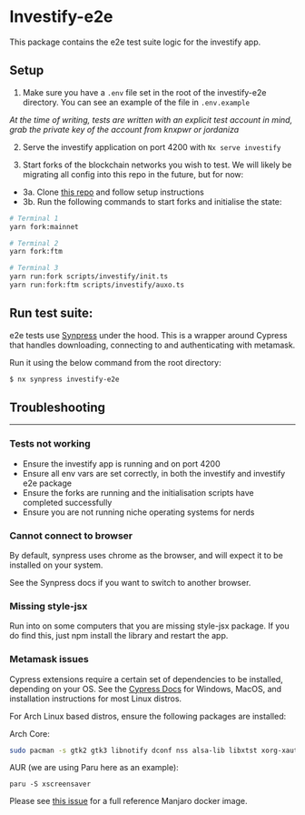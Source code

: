 # Investify-e2e

This package contains the e2e test suite logic for the investify app.

## Setup

1. Make sure you have a `.env` file set in the root of the investify-e2e directory. You can see an example of the file in `.env.example`

_At the time of writing, tests are written with an explicit test account in mind, grab the private key of the account from knxpwr or jordaniza_

2. Serve the investify application on port 4200 with `Nx serve investify`

3. Start forks of the blockchain networks you wish to test. We will likely be migrating all config into this repo in the future, but for now:

- 3a. Clone [this repo](https://github.com/pie-dao/dapp-workstation) and follow setup instructions
- 3b. Run the following commands to start forks and initialise the state:

```sh
# Terminal 1
yarn fork:mainnet

# Terminal 2
yarn fork:ftm

# Terminal 3
yarn run:fork scripts/investify/init.ts
yarn run:fork:ftm scripts/investify/auxo.ts

```

## Run test suite:

e2e tests use [Synpress](https://github.com/Synthetixio/synpress) under the hood. This is a wrapper around Cypress that handles downloading, connecting to and authenticating with metamask.

Run it using the below command from the root directory:

```sh
$ nx synpress investify-e2e
```

## Troubleshooting

---

### Tests not working

- Ensure the investify app is running and on port 4200
- Ensure all env vars are set correctly, in both the investify and investify e2e package
- Ensure the forks are running and the initialisation scripts have completed successfully
- Ensure you are not running niche operating systems for nerds

### Cannot connect to browser

By default, synpress uses chrome as the browser, and will expect it to be installed on your system.

See the Synpress docs if you want to switch to another browser.

### Missing style-jsx

Run into on some computers that you are missing style-jsx package. If you do find this, just npm install the library and restart the app.

### Metamask issues

Cypress extensions require a certain set of dependencies to be installed, depending on your OS. See the [Cypress Docs](https://docs.cypress.io/guides/getting-started/installing-cypress#System-requirements) for Windows, MacOS, and installation instructions for most Linux distros.

For Arch Linux based distros, ensure the following packages are installed:

Arch Core:

```sh
sudo pacman -s gtk2 gtk3 libnotify dconf nss alsa-lib libxtst xorg-xauth unzip
```

AUR (we are using Paru here as an example):

```
paru -S xscreensaver
```

Please see [this issue](https://github.com/cypress-io/cypress-docker-images/issues/378) for a full reference Manjaro docker image.
